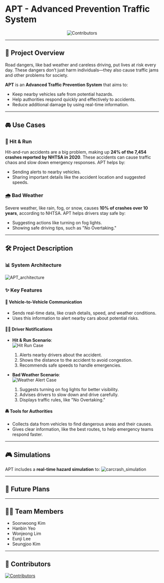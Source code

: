 # APT - Advanced Prevention Traffic System

<p align="center">
  <img src="https://contrib.rocks/image?repo=Eclipse-SDV-Hackathon-Chapter-Two-APT/APT" alt="Contributors" />
</p>

---

## 🌟 Project Overview

Road dangers, like bad weather and careless driving, put lives at risk every day. These dangers don’t just harm individuals—they also cause traffic jams and other problems for society.

**APT** is an **Advanced Traffic Prevention System** that aims to:
- Keep nearby vehicles safe from potential hazards.
- Help authorities respond quickly and effectively to accidents.
- Reduce additional damage by using real-time information.

---

## 🚘 Use Cases

### 🔴 Hit & Run
Hit-and-run accidents are a big problem, making up **24% of the 7,454 crashes reported by NHTSA in 2020**. These accidents can cause traffic chaos and slow down emergency responses. APT helps by:
- Sending alerts to nearby vehicles.
- Sharing important details like the accident location and suggested speeds.

### 🌧️ Bad Weather
Severe weather, like rain, fog, or snow, causes **10% of crashes over 10 years**, according to NHTSA. APT helps drivers stay safe by:
- Suggesting actions like turning on fog lights.
- Showing safe driving tips, such as "No Overtaking."

---

## 🛠️ Project Description

### 📊 System Architecture
![APT_architecture](https://github.com/user-attachments/assets/a85ab296-1135-487f-8e65-ee53d13a284b)

### ✨ Key Features

#### 🚗 Vehicle-to-Vehicle Communication
- Sends real-time data, like crash details, speed, and weather conditions.
- Uses this information to alert nearby cars about potential risks.

#### 👨‍✈️ Driver Notifications
- **Hit & Run Scenario**:  
  ![Hit Run Case](https://github.com/user-attachments/assets/37c3d149-702a-4e34-867a-1a954a7e6134)  
  1. Alerts nearby drivers about the accident.  
  2. Shows the distance to the accident to avoid congestion.  
  3. Recommends safe speeds to handle emergencies.  

- **Bad Weather Scenario**:  
  ![Weather Alert Case](https://github.com/user-attachments/assets/d2a8ec66-f0d2-43b3-a2f9-90d14e0c05ec)  
  1. Suggests turning on fog lights for better visibility.  
  2. Advises drivers to slow down and drive carefully.  
  3. Displays traffic rules, like "No Overtaking."

#### 🚔 Tools for Authorities
- Collects data from vehicles to find dangerous areas and their causes.
- Gives clear information, like the best routes, to help emergency teams respond faster.

---

## 🎮 Simulations
APT includes a **real-time hazard simulation** to:
![carcrash_simulation](https://github.com/user-attachments/assets/3b140131-4ab6-4459-a4f3-d21b1da36fd5)

---

## 🚀 Future Plans 


---

## 🧑‍💻 Team Members
- Soonwoong Kim
- Hanbin Yeo
- Wonjeong Lim
- Eunji Lee
- Seungjoo Kim

---

## 🤝 Contributors
<a href="https://github.com/Eclipse-SDV-Hackathon-Chapter-Two-APT/APT/graphs/contributors">
  <img src="https://contrib.rocks/image?repo=Eclipse-SDV-Hackathon-Chapter-Two-APT/APT" alt="Contributors" />
</a>



